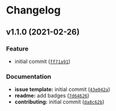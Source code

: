 # Changelog

<!--next-version-placeholder-->

## v1.1.0 (2021-02-26)
### Feature
* initial commit ([`ff71a91`](https://github.com/MicaelJarniac/BuildURL/commit/ff71a9168cf932b602402b1ee764f27ea3a74517))

### Documentation
* **issue template:** initial commit ([`43e042a`](https://github.com/MicaelJarniac/BuildURL/commit/43e042af060181552e6923dcf86fef8a3e2e5997))
* **readme:** add badges ([`7d64626`](https://github.com/MicaelJarniac/BuildURL/commit/7d6462613b94f8f062bb0a5ab62bf01085af3a83))
* **contributing:** initial commit ([`da8c62b`](https://github.com/MicaelJarniac/BuildURL/commit/da8c62b087811b4fc20aa0a330271926140f9bfa))

